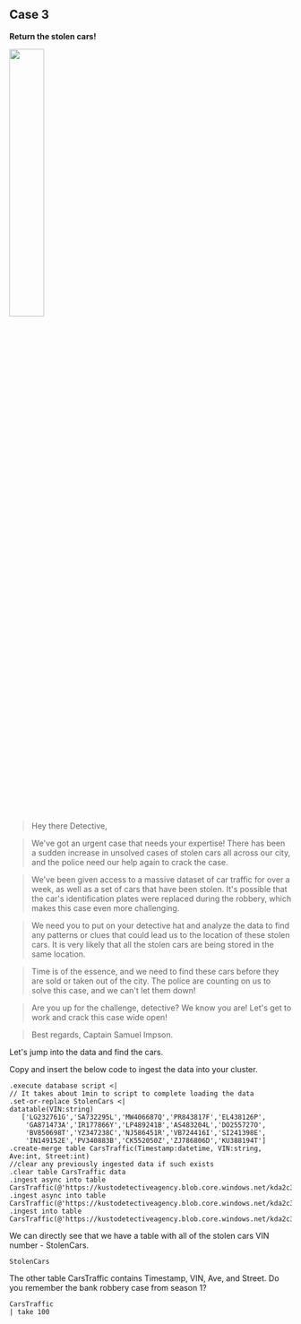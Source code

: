 ## Case 3

**Return the stolen cars!**

<img src="https://detective.kusto.io/_next/image?url=https://kda-webassets.azureedge.net/images/s2_case_003_48c588e3.png&w=750&q=75" width=35% height=35%>

> Hey there Detective,

> We've got an urgent case that needs your expertise! There has been a sudden increase in unsolved cases of stolen cars all across our city, and the police need our help again to crack the case.

> We've been given access to a massive dataset of car traffic for over a week, as well as a set of cars that have been stolen. It's possible that the car's identification plates were replaced during the robbery, which makes this case even more challenging.

> We need you to put on your detective hat and analyze the data to find any patterns or clues that could lead us to the location of these stolen cars. It is very likely that all the stolen cars are being stored in the same location.

> Time is of the essence, and we need to find these cars before they are sold or taken out of the city. The police are counting on us to solve this case, and we can't let them down!

> Are you up for the challenge, detective? We know you are! Let's get to work and crack this case wide open!

> Best regards,
> Captain Samuel Impson.

Let's jump into the data and find the cars.

Copy and insert the below code to ingest the data into your cluster. 

```kusto
.execute database script <|
// It takes about 1min to script to complete loading the data
.set-or-replace StolenCars <|
datatable(VIN:string)
   ['LG232761G','SA732295L','MW406687Q','PR843817F','EL438126P',
    'GA871473A','IR177866Y','LP489241B','AS483204L','DO255727O',
    'BV850698T','YZ347238C','NJ586451R','VB724416I','SI241398E',
    'IN149152E','PV340883B','CK552050Z','ZJ786806D','KU388194T']
.create-merge table CarsTraffic(Timestamp:datetime, VIN:string, Ave:int, Street:int)
//clear any previously ingested data if such exists
.clear table CarsTraffic data
.ingest async into table CarsTraffic(@'https://kustodetectiveagency.blob.core.windows.net/kda2c3cartraffic/log_00000.csv.gz')
.ingest async into table CarsTraffic(@'https://kustodetectiveagency.blob.core.windows.net/kda2c3cartraffic/log_00001.csv.gz')
.ingest into table CarsTraffic(@'https://kustodetectiveagency.blob.core.windows.net/kda2c3cartraffic/log_00002.csv.gz')
```

We can directly see that we have a table with all of the stolen cars VIN number - StolenCars. 

```kusto
StolenCars
```

The other table CarsTraffic contains Timestamp, VIN, Ave, and Street. Do you remember the bank robbery case from season 1? 

```kusto
CarsTraffic
| take 100
```
